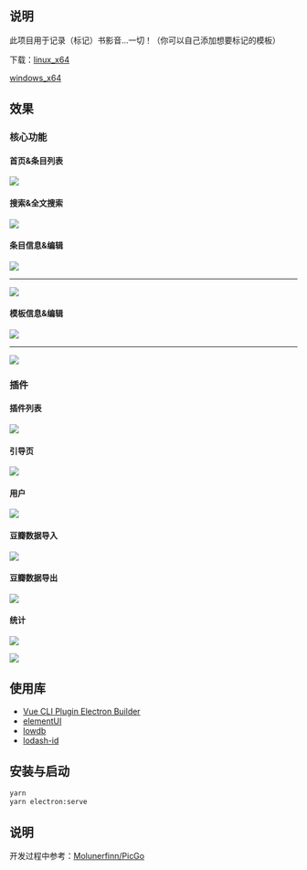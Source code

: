 ## 说明

此项目用于记录（标记）书影音...一切！（你可以自己添加想要标记的模板）

下载：[linux_x64](https://github.com/hqweay/MarkAll/releases/download/1.0.0/MarkAll-1.0.0.AppImage)

[windows_x64](https://github.com/hqweay/MarkAll/releases/download/1.0.0/MarkAll.Setup.1.0.0.exe)

## 效果

### 核心功能

#### 首页&条目列表

![](https://github.com/hqweay/MarkAll/blob/dev/examples/index&itemlist.png?raw=true)

#### 搜索&全文搜索

![](https://github.com/hqweay/MarkAll/blob/dev/examples/fulltext-search.png?raw=true)

#### 条目信息&编辑

![](https://github.com/hqweay/MarkAll/blob/dev/examples/item-info.png?raw=true)

---

![](https://github.com/hqweay/MarkAll/blob/dev/examples/item-edit.png?raw=true)

#### 模板信息&编辑

![](https://github.com/hqweay/MarkAll/blob/dev/examples/template-info.png?raw=true)

---

![](https://github.com/hqweay/MarkAll/blob/dev/examples/template-edit.png?raw=true)

### 插件

#### 插件列表

![](https://github.com/hqweay/MarkAll/blob/dev/examples/plugin-list.png?raw=true)

#### 引导页

![](https://github.com/hqweay/MarkAll/blob/dev/examples/guide.png?raw=true)

#### 用户

![](https://github.com/hqweay/MarkAll/blob/dev/examples/plugin-user.png?raw=true)

#### 豆瓣数据导入

![](https://github.com/hqweay/MarkAll/blob/dev/examples/plugin-douban.png?raw=true)

#### 豆瓣数据导出

![](https://github.com/hqweay/MarkAll/blob/dev/examples/data-export.png?raw=true)

#### 统计

![](https://github.com/hqweay/MarkAll/blob/dev/examples/statistics-01.png?raw=true)

![](https://github.com/hqweay/MarkAll/blob/dev/examples/statistics-02.png?raw=true)

## 使用库

* [Vue CLI Plugin Electron Builder](https://nklayman.github.io/vue-cli-plugin-electron-builder/)
* [elementUI](<https://element.eleme.io/#/>)
* [lowdb](<https://github.com/typicode/lowdb>)
* [lodash-id](<https://github.com/typicode/lodash-id>)

## 安装与启动

```bash
yarn
yarn electron:serve
```

## 说明

开发过程中参考：[Molunerfinn/PicGo](https://github.com/Molunerfinn/PicGo)